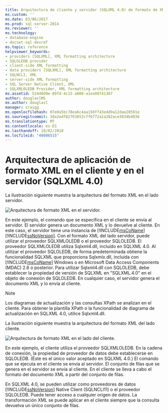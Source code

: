 ```yaml
---
title: Arquitectura de cliente y servidor (SQLXML 4.0) de formato de XML | Microsoft Docs
ms.custom: ''
ms.date: 03/06/2017
ms.prod: sql-server-2014
ms.reviewer: ''
ms.technology:
- database-engine
- docset-sql-devref
ms.topic: reference
helpviewer_keywords:
- providers [SQLXML], XML formatting architecture
- SQLOLEDB provider
- client-side XML formatting
- data providers [SQLXML], XML formatting architecture
- SQLNCLI, XML
- server-side XML formatting
- SQL Server Native Client, XML
- SQLXMLOLEDB Provider, XML formatting architecture
ms.assetid: 52440d9e-89fd-4c15-a008-a1ea99f41387
author: douglaslMS
ms.author: douglasl
manager: craigg
ms.openlocfilehash: 07e8a5bc78ea6c4aa156ff43e4d9a12dae20591e
ms.sourcegitcommit: 3da2edf82763852cff6772a1a282ace3034b4936
ms.translationtype: MT
ms.contentlocale: es-ES
ms.lasthandoff: 10/02/2018
ms.locfileid: "48086515"
---
```

# <a name="architecture-of-client-side-and-server-side-xml-formatting-sqlxml-40"></a>Arquitectura de aplicación de formato XML en el cliente y en el servidor (SQLXML 4.0)
  La ilustración siguiente muestra la arquitectura del formato XML en el lado servidor.  
  
 ![Arquitectura de formato XML en el servidor. ](../../../database-engine/dev-guide/media/serversidexml.gif "Arquitectura de XML de formato en el servidor.")  
  
 En este ejemplo, el comando que se especifica en el cliente se envía al servidor. El servidor genera un documento XML y lo devuelve al cliente. En este caso, el servidor tiene una instancia de [!INCLUDE[msCoName](../../../includes/msconame-md.md)] [!INCLUDE[ssNoVersion](../../../includes/ssnoversion-md.md)]. Con el formato XML del lado servidor, puede utilizar el proveedor SQLXMLOLEDB o el proveedor SQLOLEDB.  El proveedor SQLXMLOLEDB utiliza Sqlxml4.dll, incluido en SQLXML 4.0. Al utilizar el proveedor SQLOLEDB, de forma predeterminada obtiene la funcionalidad SQLXML que proporciona Sqlxmlx.dll, incluida con [!INCLUDE[msCoName](../../../includes/msconame-md.md)] Windows o en Microsoft Data Access Components (MDAC) 2.6 o posterior. Para utilizar Sqlxml4.dll con SQLOLEDB, debe establecer la propiedad de versión de SQLXML en "SQLXML.4.0" en el objeto de conexión de SQLOLEDB. En cualquier caso, el servidor genera el documento XML y lo envía al cliente.  
  
> [!NOTE]  
>  Los diagramas de actualización y las consultas XPath se analizan en el cliente. Para obtener la plantilla XPath o la funcionalidad de diagrama de actualización en SQLXML 4.0, utilice Sqlxml4.dll.  
  
 La ilustración siguiente muestra la arquitectura del formato XML del lado cliente.  
  
 ![Arquitectura de formato XML en el lado del cliente. ](../../../database-engine/dev-guide/media/clientsidexml.gif "Arquitectura de XML de formato en el lado cliente.")  
  
 En este ejemplo, el cliente utiliza el proveedor SQLXMLOLEDB. En la cadena de conexión, la propiedad de proveedor de datos debe establecerse en SQLOLEDB. (Éste es el único valor aceptado en SQLXML 4.0.) El comando que se ejecuta en el cliente se envía al servidor. El conjunto de filas que se genera en el servidor se envía al cliente. En el cliente se lleva a cabo el formato del documento XML a partir del conjunto de filas.  
  
 En SQLXML 4.0, se pueden utilizar como proveedores de datos [!INCLUDE[ssNoVersion](../../../includes/ssnoversion-md.md)] Native Client (SQLNCLI11) o el proveedor SQLOLEDB. Puede tener acceso a cualquier origen de datos. La transformación XML se puede aplicar en el cliente siempre que la consulta devuelva un único conjunto de filas.  
  
  

